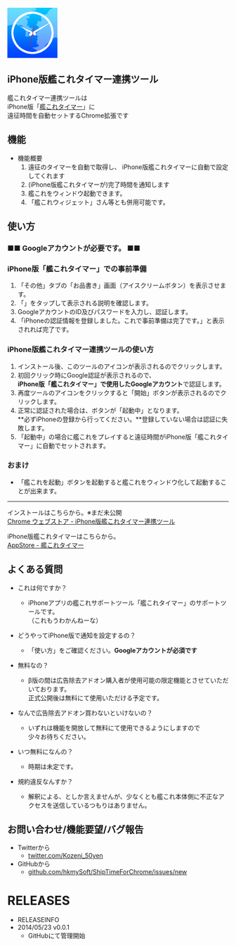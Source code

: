 ![icon](src/img/icon128.png)
## iPhone版艦これタイマー連携ツール 
艦これタイマー連携ツールは  
iPhone版「[艦これタイマー](https://itunes.apple.com/jp/app/shiptimer/id684642180?l=ja&ls=1&mt=8)」に  
遠征時間を自動セットするChrome拡張です  

## 機能
- 機能概要
    1. 遠征のタイマーを自動で取得し、  iPhone版艦これタイマーに自動で設定してくれます
    1. (iPhone版艦これタイマーが)完了時間を通知します
    1. 艦これをウィンドウ起動できます。
    1. 「艦これウィジェット」さん等とも併用可能です。

## 使い方
### ■■ Googleアカウントが必要です。 ■■

### iPhone版「艦これタイマー」での事前準備
1. 「その他」タブの「お品書き」画面（アイスクリームボタン）を表示させます。
1. 「」をタップして表示される説明を確認します。
1. GoogleアカウントのID及びパスワードを入力し、認証します。
1. 「iPhoneの認証情報を登録しました。これで事前準備は完了です。」と表示されれば完了です。
    
    
### iPhone版艦これタイマー連携ツールの使い方
1. インストール後、このツールのアイコンが表示されるのでクリックします。
1. 初回クリック時にGoogle認証が表示されるので、  
**iPhone版「艦これタイマー」で使用したGoogleアカウント**で認証します。
1. 再度ツールのアイコンをクリックすると「開始」ボタンが表示されるのでクリックします。 
1. 正常に認証された場合は、ボタンが「起動中」となります。  
**必ずiPhoneの登録から行ってください。**登録していない場合は認証に失敗します。
1. 「起動中」の場合に艦これをプレイすると遠征時間がiPhone版「艦これタイマー」に自動でセットされます。
    
### おまけ
- 「艦これを起動」ボタンを起動すると艦これをウィンドウ化して起動することが出来ます。

***
インストールはこちらから。※まだ未公開  
[Chrome ウェブストア - iPhone版艦これタイマー連携ツール]()

iPhone版艦これタイマーはこちらから。  
[AppStore - 艦これタイマー](https://itunes.apple.com/jp/app/shiptimer/id684642180?l=ja&ls=1&mt=8)





## よくある質問

- これは何ですか？
    - iPhoneアプリの艦これサポートツール「艦これタイマー」のサポートツールです。  
    （これもうわかんねーな）

- どうやってiPhone版で通知を設定するの？
    - 「使い方」をご確認ください。**Googleアカウントが必須です**

- 無料なの？
    - β版の間は広告除去アドオン購入者が使用可能の限定機能とさせていただいております。  
    正式公開後は無料にて使用いただける予定です。

- なんで広告除去アドオン買わないといけないの？
    - いずれは機能を開放して無料にて使用できるようにしますので  
    少々お待ちください。

- いつ無料になんの？
    - 時期は未定です。

- 規約違反なんすか？
    - 解釈による、としか言えませんが、少なくとも艦これ本体側に不正なアクセスを送信しているつもりはありません。



## お問い合わせ/機能要望/バグ報告
- Twitterから
    - [twitter.com/Kozeni_50yen](https://twitter.com/Kozeni_50yen)
- GitHubから
    - [github.com/hkmySoft/ShipTimeForChrome/issues/new](https://github.com/hkmySoft/ShipTimeForChrome/issues/new) 


# RELEASES
- RELEASEINFO
- 2014/05/23 v0.0.1
    - GitHubにて管理開始
